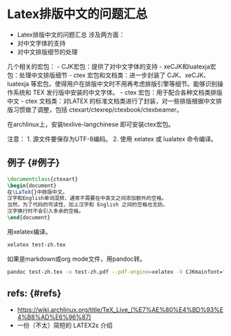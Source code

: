 # Latex排版中文的问题汇总


-   Latex排版中文的问题汇总 涉及两方面：
-   对中文字体的支持
-   对中文排版细节的处理

几个相关的宏包： - CJK宏包：提供了对中文字体的支持 -
xeCJK和luatexja宏包：处理中文排版细节 - ctex 宏包和文档类：进一步封装了
CJK、xeCJK、luatexja
等宏包，使得用户在排版中文时不用再考虑排版引擎等细节。能够识别操作系统和
TEX 发行版中安装的中文字体。 - ctex 宏包：用于配合各种文档类排版中文 -
ctex 文档类：对LATEX
的标准文档类进行了封装，对一些排版根据中文排版习惯做了调整，包括
ctexart/ctexrep/ctexbook/ctexbeamer。

在archlinux上，安装texlive-langchinese 即可安装ctex宏包。

注意： 1. 源文件要保存为UTF-8编码。 2. 使用 xelatex 或 lualatex
命令编译。


## 例子 {#例子}

```latex
\documentclass{ctexart}
\begin{document}
在\LaTeX{}中排版中文。
汉字和English单词混排，通常不需要在中英文之间添加额外的空格。
当然，为了代码的可读性，加上汉字和 English 之间的空格也无妨。
汉字换行时不会引入多余的空格。
\end{document}
```

用xelatex编译。

```bash
xelatex test-zh.tex
```

如果是markdown或org mode文件，用pandoc转。

```bash
pandoc test-zh.tex -o test-zh.pdf --pdf-engine=xelatex -V CJKmainfont="WenQuanYi Zen Hei"
```


## refs: {#refs}

-   <https://wiki.archlinux.org/title/TeX_Live_(%E7%AE%80%E4%BD%93%E4%B8%AD%E6%96%87)>
-   一份（不太）简短的 LATEX2ε 介绍

